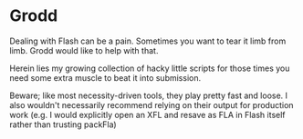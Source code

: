 Grodd
=====

Dealing with Flash can be a pain. Sometimes you want to tear it limb from limb.
Grodd would like to help with that.

Herein lies my growing collection of hacky little scripts for those times
you need some extra muscle to beat it into submission.

Beware; like most necessity-driven tools, they play pretty fast and loose. I
also wouldn't necessarily recommend relying on their output for production
work (e.g. I would explicitly open an XFL and resave as FLA in Flash itself
rather than trusting packFla)
